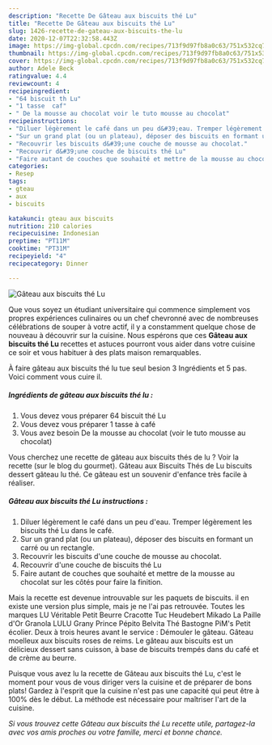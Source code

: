 ```yaml
---
description: "Recette De Gâteau aux biscuits thé Lu"
title: "Recette De Gâteau aux biscuits thé Lu"
slug: 1426-recette-de-gateau-aux-biscuits-the-lu
date: 2020-12-07T22:32:58.443Z
image: https://img-global.cpcdn.com/recipes/713f9d97fb8a0c63/751x532cq70/gateau-aux-biscuits-the-lu-photo-principale-de-la-recette.jpg
thumbnail: https://img-global.cpcdn.com/recipes/713f9d97fb8a0c63/751x532cq70/gateau-aux-biscuits-the-lu-photo-principale-de-la-recette.jpg
cover: https://img-global.cpcdn.com/recipes/713f9d97fb8a0c63/751x532cq70/gateau-aux-biscuits-the-lu-photo-principale-de-la-recette.jpg
author: Adele Beck
ratingvalue: 4.4
reviewcount: 4
recipeingredient:
- "64 biscuit th Lu"
- "1 tasse  caf"
- " De la mousse au chocolat voir le tuto mousse au chocolat"
recipeinstructions:
- "Diluer légèrement le café dans un peu d&#39;eau. Tremper légèrement les biscuits thé Lu dans le café."
- "Sur un grand plat (ou un plateau), déposer des biscuits en formant un carré ou un rectangle."
- "Recouvrir les biscuits d&#39;une couche de mousse au chocolat."
- "Recouvrir d&#39;une couche de biscuits thé Lu"
- "Faire autant de couches que souhaité et mettre de la mousse au chocolat sur les côtés pour faire la finition."
categories:
- Resep
tags:
- gteau
- aux
- biscuits

katakunci: gteau aux biscuits 
nutrition: 210 calories
recipecuisine: Indonesian
preptime: "PT11M"
cooktime: "PT31M"
recipeyield: "4"
recipecategory: Dinner

---
```



![Gâteau aux biscuits thé Lu](https://img-global.cpcdn.com/recipes/713f9d97fb8a0c63/751x532cq70/gateau-aux-biscuits-the-lu-photo-principale-de-la-recette.jpg)

Que vous soyez un étudiant universitaire qui commence simplement vos propres expériences culinaires ou un chef chevronné avec de nombreuses célébrations de souper à votre actif, il y a constamment quelque chose de nouveau à découvrir sur la cuisine. Nous espérons que ces <strong> Gâteau aux biscuits thé Lu </strong> recettes et astuces pourront vous aider dans votre cuisine ce soir et vous habituer à des plats maison remarquables.

<!--inarticleads1-->

À faire gâteau aux biscuits thé lu tue seul besion 3 Ingrédients et 5 pas. Voici comment vous cuire il.

##### Ingrédients de gâteau aux biscuits thé lu :

1. Vous devez vous préparer 64 biscuit thé Lu
1. Vous devez vous préparer 1 tasse à café
1. Vous avez besoin  De la mousse au chocolat (voir le tuto mousse au chocolat)


Vous cherchez une recette de gâteau aux biscuits thés de lu ? Voir la recette (sur le blog du gourmet). Gâteau aux Biscuits Thés de Lu biscuits dessert gâteau lu thé. Ce gâteau est un souvenir d&#39;enfance très facile à réaliser. 

<!--inarticleads2-->

##### Gâteau aux biscuits thé Lu instructions :

1. Diluer légèrement le café dans un peu d&#39;eau. Tremper légèrement les biscuits thé Lu dans le café.
1. Sur un grand plat (ou un plateau), déposer des biscuits en formant un carré ou un rectangle.
1. Recouvrir les biscuits d&#39;une couche de mousse au chocolat.
1. Recouvrir d&#39;une couche de biscuits thé Lu
1. Faire autant de couches que souhaité et mettre de la mousse au chocolat sur les côtés pour faire la finition.


Mais la recette est devenue introuvable sur les paquets de biscuits. il en existe une version plus simple, mais je ne l&#39;ai pas retrouvée. Toutes les marques LU Véritable Petit Beurre Cracotte Tuc Heudebert Mikado La Paille d&#39;Or Granola LULU Grany Prince Pépito Belvita Thé Bastogne PiM&#39;s Petit écolier. Deux à trois heures avant le service : Démouler le gâteau. Gâteau moelleux aux biscuits roses de reims. Le gâteau aux biscuits est un délicieux dessert sans cuisson, à base de biscuits trempés dans du café et de crème au beurre. 

<!--inarticleads1-->

<p>
Puisque vous avez lu la recette de Gâteau aux biscuits thé Lu, c'est le moment pour vous de vous diriger vers la cuisine et de préparer de bons plats! Gardez à l'esprit que la cuisine n'est pas une capacité qui peut être à 100% dès le début. La méthode est nécessaire pour maîtriser l'art de la cuisine.
</p>

<p>
<i>Si vous trouvez cette Gâteau aux biscuits thé Lu recette utile, partagez-la avec vos amis proches ou votre famille, merci et bonne chance.</i>
</p>
